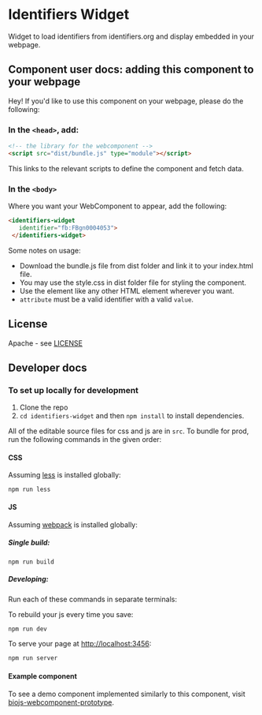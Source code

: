 #  Identifiers Widget

Widget to load identifiers from identifiers.org and display embedded in your webpage.

## Component user docs: adding this component to your webpage

Hey! If you'd like to use this component on your webpage, please do the following:

### In the `<head>`, add:
```html
<!-- the library for the webcomponent -->
<script src="dist/bundle.js" type="module"></script>
```

This links to the relevant scripts to define the component and fetch data.

### In the `<body>`

Where you want your WebComponent to appear, add the following:

```html
<identifiers-widget
   identifier="fb:FBgn0004053">
 </identifiers-widget>
```

Some notes on usage:

- Download the bundle.js file from dist folder and link it to your index.html file.
- You may use the style.css in dist folder file for styling the component.
- Use the <identifiers-widget> element like any other HTML element wherever you want.
- `attribute` must be a valid identifier with a valid `value`.


## License
Apache - see [LICENSE](LICENSE)

## Developer docs

### To set up locally for development

1. Clone the repo
2. `cd identifiers-widget` and then `npm install` to install dependencies.

All of the editable source files for css and js are in `src`. To bundle for prod, run the following commands in the given order:

#### CSS

Assuming [less](http://lesscss.org/) is installed globally:

```
npm run less
```

#### JS

Assuming [webpack](https://webpack.js.org/) is installed globally:

##### Single build:
```
npm run build
```

##### Developing:
Run each of these commands in separate terminals:

To rebuild your js every time you save:

```bash
npm run dev
```

To serve your page at [http://localhost:3456](http://localhost:3456):
```bash
npm run server
```
#### Example component
To see a demo component implemented similarly to this component, visit
[biojs-webcomponent-prototype](https://github.com/yochannah/biojs-webcomponent-prototype).

